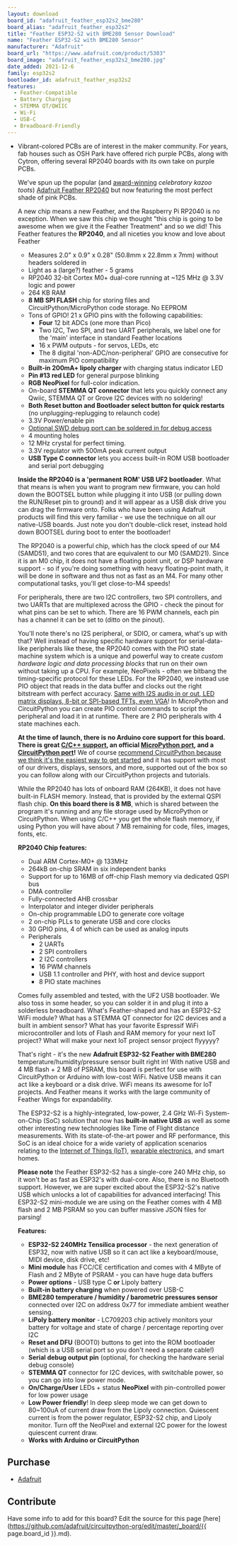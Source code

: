 ```yaml
---
layout: download
board_id: "adafruit_feather_esp32s2_bme280"
board_alias: "adafruit_feather_esp32s2"
title: "Feather ESP32-S2 with BME280 Sensor Download"
name: "Feather ESP32-S2 with BME280 Sensor"
manufacturer: "Adafruit"
board_url: "https://www.adafruit.com/product/5303"
board_image: "adafruit_feather_esp32s2_bme280.jpg"
date_added: 2021-12-6
family: esp32s2
bootloader_id: adafruit_feather_esp32s2
features:
  - Feather-Compatible
  - Battery Charging
  - STEMMA QT/QWIIC
  - Wi-Fi
  - USB-C
  - Breadboard-Friendly
---
```


- Vibrant-colored PCBs are of interest in the maker community. For years, fab houses such as OSH Park have offered rich purple PCBs, along with Cytron, offering several RP2040 boards with its own take on purple PCBs.

  We've spun up the popular (and [award-winning](https://www.tomshardware.com/reviews/adafruit-feather-rp2040) *celebratory kazoo toots*) [Adafruit Feather RP2040](http://www.adafruit.com/product/4884) but now featuring the most perfect shade of pink PCBs.

  A new chip means a new Feather, and the Raspberry Pi RP2040 is no exception. When we saw this chip we thought "this chip is going to be awesome when we give it the Feather Treatment" and so we did! This Feather features the **RP2040**, and all niceties you know and love about Feather

  - Measures 2.0" x 0.9" x 0.28" (50.8mm x 22.8mm x 7mm) without headers soldered in
  - Light as a (large?) feather - 5 grams
  - RP2040 32-bit Cortex M0+ dual-core running at ~125 MHz @ 3.3V logic and power
  - 264 KB RAM
  - **8 MB SPI FLASH** chip for storing files and CircuitPython/MicroPython code storage. No EEPROM
  - Tons of GPIO! 21 x GPIO pins with the following capabilities:
    - **Four** 12 bit ADCs (one more than Pico)
    - Two I2C, Two SPI, and two UART peripherals, we label one for the 'main' interface in standard Feather locations
    - 16 x PWM outputs - for servos, LEDs, etc
    - The 8 digital 'non-ADC/non-peripheral' GPIO are consecutive for maximum PIO compatibility
  - **Built-in 200mA+ lipoly charger** with charging status indicator LED
  - **Pin #13 red LED** for general purpose blinking
  - **RGB NeoPixel** for full-color indication.
  - On-board **STEMMA QT connector** that lets you quickly connect any Qwiic, STEMMA QT or Grove I2C devices with no soldering!
  - **Both Reset button and Bootloader select button for quick restarts** (no unplugging-replugging to relaunch code)
  - 3.3V Power/enable pin
  - [Optional SWD debug port can be soldered in for debug access](https://www.adafruit.com/product/752)
  - 4 mounting holes
  - 12 MHz crystal for perfect timing.
  - 3.3V regulator with 500mA peak current output
  - **USB Type C connector** lets you access built-in ROM USB bootloader and serial port debugging

  **Inside the RP2040 is a 'permanent ROM' USB UF2 bootloader**. What that means is when you want to program new firmware, you can hold down the BOOTSEL button while plugging it into USB (or pulling down the RUN/Reset pin to ground) and it will appear as a USB disk drive you can drag the firmware onto. Folks who have been using Adafruit products will find this very familiar - we use the technique on all our native-USB boards. Just note you don't double-click reset, instead hold down BOOTSEL during boot to enter the bootloader!

  The RP2040 is a powerful chip, which has the clock speed of our M4 (SAMD51), and two cores that are equivalent to our M0 (SAMD21). Since it is an M0 chip, it does not have a floating point unit, or DSP hardware support - so if you're doing something with heavy floating-point math, it will be done in software and thus not as fast as an M4. For many other computational tasks, you'll get close-to-M4 speeds!

  For peripherals, there are two I2C controllers, two SPI controllers, and two UARTs that are multiplexed across the GPIO - check the pinout for what pins can be set to which. There are 16 PWM channels, each pin has a channel it can be set to (ditto on the pinout).

  You'll note there's no I2S peripheral, or SDIO, or camera, what's up with that? Well instead of having specific hardware support for serial-data-like peripherals like these, the RP2040 comes with the PIO state machine system which is a unique and powerful way to create *custom hardware logic and data processing blocks* that run on their own without taking up a CPU. For example, NeoPixels - often we bitbang the timing-specific protocol for these LEDs. For the RP2040, we instead use PIO object that reads in the data buffer and clocks out the right bitstream with perfect accuracy. [Same with I2S audio in or out, LED matrix displays, 8-bit or SPI-based TFTs, even VGA](https://github.com/raspberrypi/pico-examples/tree/master/pio)! In MicroPython and CircuitPython you can create PIO control commands to script the peripheral and load it in at runtime. There are 2 PIO peripherals with 4 state machines each.

  **At the time of launch, there is no Arduino core support for this board. There is great [C/C++ support](https://github.com/raspberrypi/pico-sdk), an official [MicroPython port](https://github.com/micropython/micropython), and a [CircuitPython port](https://circuitpython.org/downloads)!** We of course [recommend CircuitPython because we think it's the easiest way to get started](https://learn.adafruit.com/welcome-to-circuitpython) and it has support with most of our drivers, displays, sensors, and more, supported out of the box so you can follow along with our CircuitPython projects and tutorials.

  While the RP2040 has lots of onboard RAM (264KB), it does not have built-in FLASH memory. Instead, that is provided by the external QSPI flash chip. **On this board there is 8 MB**, which is shared between the program it's running and any file storage used by MicroPython or CircuitPython. When using C/C++ you get the whole flash memory, if using Python you will have about 7 MB remaining for code, files, images, fonts, etc.

  **RP2040 Chip features:**

  - Dual ARM Cortex-M0+ @ 133MHz
  - 264kB on-chip SRAM in six independent banks
  - Support for up to 16MB of off-chip Flash memory via dedicated QSPI bus
  - DMA controller
  - Fully-connected AHB crossbar
  - Interpolator and integer divider peripherals
  - On-chip programmable LDO to generate core voltage
  - 2 on-chip PLLs to generate USB and core clocks
  - 30 GPIO pins, 4 of which can be used as analog inputs
  - Peripherals
    - 2 UARTs
    - 2 SPI controllers
    - 2 I2C controllers
    - 16 PWM channels
    - USB 1.1 controller and PHY, with host and device support
    - 8 PIO state machines

  Comes fully assembled and tested, with the UF2 USB bootloader. We also toss in some header, so you can solder it in and plug it into a solderless breadboard. What's Feather-shaped and has an ESP32-S2 WiFi module? What has a STEMMA QT connector for I2C devices and a built in ambient sensor? What has your favorite Espressif WiFi microcontroller and lots of Flash and RAM memory for your next IoT project? What will make your next IoT project sensor project flyyyyy?
  
  That's right - it's the new **Adafruit ESP32-S2 Feather with BME280** temperature/humidity/pressure sensor built right in! With native USB and 4 MB flash + 2 MB of PSRAM, this board is perfect for use with CircuitPython or Arduino with low-cost WiFi. Native USB means it can act like a keyboard or a disk drive. WiFi means its awesome for IoT projects. And Feather means it works with the large community of Feather Wings for expandability.
  
  The ESP32-S2 is a highly-integrated, low-power, 2.4 GHz Wi-Fi System-on-Chip (SoC) solution that now has **built-in native USB** as well as some other interesting new technologies like Time of Flight distance measurements. With its state-of-the-art power and RF performance, this SoC is an ideal choice for a wide variety of application scenarios relating to the [Internet of Things (IoT)](https://www.adafruit.com/category/342), [wearable electronics](https://www.adafruit.com/category/65), and smart homes.
  
  **Please note** the Feather ESP32-S2 has a single-core 240 MHz chip, so it won't be as fast as ESP32's with dual-core. Also, there is no Bluetooth support. However, we are super excited about the ESP32-S2's native USB which unlocks a lot of capabilities for advanced interfacing! This ESP32-S2 mini-module we are using on the Feather comes with 4 MB flash and 2 MB PSRAM so you can buffer massive JSON files for parsing!
  
  **Features:**
  
  - **ESP32-S2 240MHz Tensilica processor** - the next generation of ESP32, now with native USB so it can act like a keyboard/mouse, MIDI device, disk drive, etc!
  - **Mini module** has FCC/CE certification and comes with 4 MByte of Flash and 2 MByte of PSRAM - you can have huge data buffers
  - **Power options** - USB type C **or** Lipoly battery
  - **Built-in battery charging** when powered over USB-C
  - **BME280 temperature / humidity / barometric pressures sensor** connected over I2C on address 0x77 for immediate ambient weather sensing.
  - **LiPoly battery monitor** - LC709203 chip actively monitors your battery for voltage and state of charge / percentage reporting over I2C
  - **Reset and DFU** (BOOT0) buttons to get into the ROM bootloader (which is a USB serial port so you don't need a separate cable!)
  - **Serial debug output pin** (optional, for checking the hardware serial debug console)
  - **STEMMA QT** connector for I2C devices, with switchable power, so you can go into low power mode.
  - **On/Charge/User** LEDs + status **NeoPixel** with pin-controlled power for low power usage
  - **Low Power friendly**! In deep sleep mode we can get down to 80~100uA of current draw from the Lipoly connection. Quiescent current is from the power regulator, ESP32-S2 chip, and Lipoly monitor. Turn off the NeoPixel and external I2C power for the lowest quiescent current draw.
  - **Works with Arduino or CircuitPython**

## Purchase

* [Adafruit](https://www.adafruit.com/product/5303)

## Contribute

Have some info to add for this board? Edit the source for this page [here](https://github.com/adafruit/circuitpython-org/edit/master/_board/{{ page.board_id }}.md).
